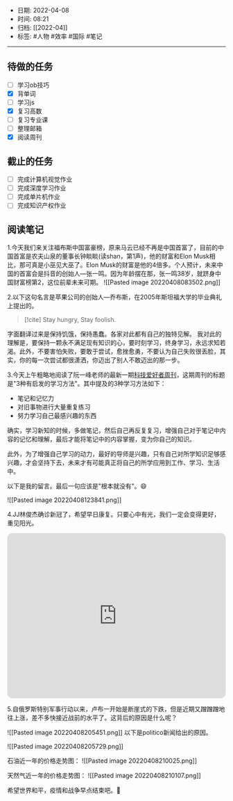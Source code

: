 - 日期: 2022-04-08
- 时间: 08:21
- 归档: [[2022-04]]
- 标签: #人物 #效率  #国际 #笔记
---

## 待做的任务

- [ ] 学习ob技巧
- [x] 背单词
- [ ] 学习js
- [x] 复习高数
- [ ] 复习专业课
- [ ] 整理邮箱
- [x] 阅读周刊

## 截止的任务

- [ ] 完成计算机视觉作业
- [ ] 完成深度学习作业
- [ ] 完成单片机作业
- [ ] 完成知识产权作业

## 阅读笔记

1.今天我们来关注福布斯中国富豪榜，原来马云已经不再是中国首富了，目前的中国首富是农夫山泉的董事长钟睒睒(读shan，第1声)，他的财富和Elon Musk相比，那可真是小巫见大巫了。Elon Musk的财富是他的4倍多。个人预计，未来中国的首富会是抖音的创始人—张一鸣。因为年龄摆在那，张一鸣38岁，就跻身中国财富榜第2，这位前辈未来可期。
![[Pasted image 20220408083502.png]]

2.以下这句名言是苹果公司的创始人—乔布斯，在2005年斯坦福大学的毕业典礼上提出的。

> [!cite]
> Stay hungry, Stay foolish.

字面翻译过来是保持饥饿，保持愚蠢。各家对此都有自己的独特见解。
我对此的理解是，要保持一颗永不满足现有知识的心，要时刻学习，终身学习，永远求知若渴。此外，不要害怕失败，要敢于尝试，愈挫愈勇，不要认为自己失败很丢脸，其实，你的每一次尝试都很潇洒，你迈出了别人不敢迈出的那一步。

3.今天上午粗略地阅读了阮一峰老师的最新一期[科技爱好者周刊](https://www.ruanyifeng.com/blog/2022/04/weekly-issue-202.html)，这期周刊的标题是"3种有启发的学习方法"。其中提及的3种学习方法如下：

+ 笔记和记忆力
+ 对旧事物进行大量重复练习
+ 努力学习自己最感兴趣的东西

确实，学习新知的时候，多做笔记，然后自己再反复复习，增强自己对于笔记中内容的记忆和理解，最后才能将笔记中的内容掌握，变为你自己的知识。

此外，为了增强自己学习的动力，最好的导师是兴趣，只有自己对所学知识足够感兴趣，才会坚持下去，未来才有可能真正将自己的所学应用到工作、学习、生活中。

以下是我的留言。最后一句应该是"根本就没有"。😄

![[Pasted image 20220408123841.png]]

4.JJ林俊杰确诊新冠了，希望早日康复。只要心中有光，我们一定会变得更好，重见阳光。
<iframe style="border-radius:12px" src="https://open.spotify.com/embed/track/4qasQt2JsuBK8ZwERwuAZO?utm_source=generator" width="100%" height="380" frameBorder="0" allowfullscreen="" allow="autoplay; clipboard-write; encrypted-media; fullscreen; picture-in-picture"></iframe>

5.自俄罗斯特别军事行动以来，卢布一开始是断崖式的下跌，但是近期又蹭蹭蹭地往上涨，差不多快接近战前的水平了。这背后的原因是什么呢？

![[Pasted image 20220408205451.png]]
以下是politico新闻给出的原因。

![[Pasted image 20220408205729.png]]

石油近一年的价格走势图：
![[Pasted image 20220408210025.png]]

天然气近一年的价格走势图：
![[Pasted image 20220408210107.png]]

希望世界和平，疫情和战争早点结束吧。💪